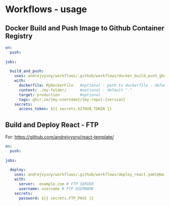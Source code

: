 # Workflows - usage


## Docker Build and Push Image to Github Container Registry

```yml
on:
  push:
    
jobs:
  
  build_and_push:
    uses: andrejvysny/workflows/.github/workflows/docker_build_push_ghcr.yaml@main
    with:
      dockerfile: MyDockerFile   #optional - path to dockerfile - default "Dockerfile"
      context: ./my-folder/      #optional - default "."
      target: production         #optional
      tags: ghcr.io/{my-username}/{my-repo}:{version}
    secrets:
      access_token: ${{ secrets.GITHUB_TOKEN }}
```




## Build and Deploy React - FTP
For: https://github.com/andrejvysny/react-template/

```yml
on:
  push:
    
jobs:
  
  deploy:
    uses: andrejvysny/workflows/.github/workflows/deploy_react.yaml@main
    with:
      server:  example.com # FTP SERVER
      username: username # FTP USERNAME
    secrets:
      password: ${{ secrets.FTP_PASS }}
```